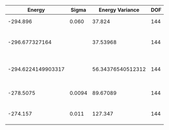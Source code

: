 | Energy             | Sigma  | Energy Variance   | DOF | Einf | Method                       | Reference |
|--------------------|--------|-------------------|-----|------|------------------------------|-----------|
| -294.896           | 0.060  | 37.824            | 144 | 0    | 2D Gated RNN                 | [paper](https://arxiv.org/abs/2207.14314) [code](https://github.com/mhibatallah/RNNWavefunctions) |
| -296.677327164     |        | 37.53968          | 144 | 0    | DMRG (Bond dimension = 3000) | TODO: ask Mohamed |
| -294.6224149903317 |        | 56.34376540512312 | 144 | 0    | DMRG (bond dimension = 1024) | [code](https://github.com/varbench/methods/blob/main/scripts/Heisenberg/triangular_144_O/dmrg.sh) |
| -278.5075          | 0.0094 | 89.67089          | 144 | 0    | RBM (alpha = 1)              | TODO: own code (RBM) |
| -274.157           | 0.011  | 127.347           | 144 | 0    | Jastrow baseline             | TODO: own code (Jastrow) |
